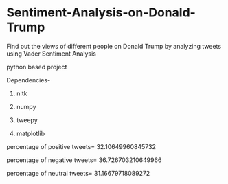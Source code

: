 # Sentiment-Analysis-on-Donald-Trump
Find out the views of different people on Donald Trump by analyzing tweets using Vader Sentiment Analysis

python based project

Dependencies-

1. nltk

2. numpy

3. tweepy

4. matplotlib



percentage of positive tweets= 32.10649960845732

percentage of negative tweets= 36.726703210649966

percentage of neutral tweets= 31.16679718089272
